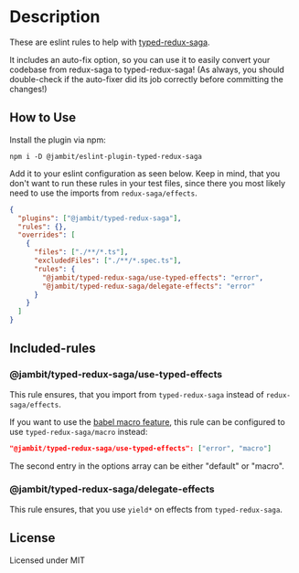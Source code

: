 # Description

These are eslint rules to help with [typed-redux-saga](https://github.com/agiledigital/typed-redux-saga).

It includes an auto-fix option, so you can use it to easily convert your codebase from redux-saga to typed-redux-saga!
(As always, you should double-check if the auto-fixer did its job correctly before committing the changes!)

## How to Use

Install the plugin via npm:

`npm i -D @jambit/eslint-plugin-typed-redux-saga`

Add it to your eslint configuration as seen below. 
Keep in mind, that you don't want to run these rules in your test files, since there you most likely need to use the imports from `redux-saga/effects`.

```json
{
  "plugins": ["@jambit/typed-redux-saga"],
  "rules": {},
  "overrides": [
    {
      "files": ["./**/*.ts"],
      "excludedFiles": ["./**/*.spec.ts"],
      "rules": {
        "@jambit/typed-redux-saga/use-typed-effects": "error",
        "@jambit/typed-redux-saga/delegate-effects": "error"
      }
    }
  ]
}
```

## Included-rules

### @jambit/typed-redux-saga/use-typed-effects

This rule ensures, that you import from `typed-redux-saga` instead of `redux-saga/effects`.

If you want to use the [babel macro feature](https://github.com/agiledigital/typed-redux-saga#babel-macro), this rule can be configured to use `typed-redux-saga/macro` instead:

```json
"@jambit/typed-redux-saga/use-typed-effects": ["error", "macro"]
```

The second entry in the options array can be either "default" or "macro".

### @jambit/typed-redux-saga/delegate-effects

This rule ensures, that you use `yield*` on effects from `typed-redux-saga`.

## License

Licensed under MIT
